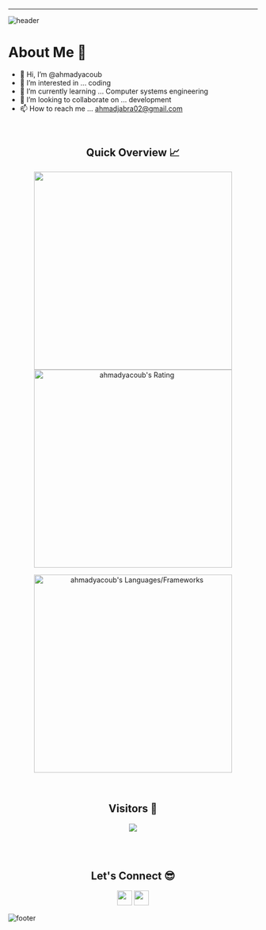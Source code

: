 
<!---
ahmadyacoub/ahmadyacoub is a ✨ special ✨ repository because its `README.md` (this file) appears on your GitHub profile.
You can click the Preview link to take a look at your changes.
--->
-----
![header](https://capsule-render.vercel.app/api?type=waving&color=gradient&height=280&section=header&text=Hi%20there%20%F0%9F%91%8B&fontSize=90)

<!--
**ahmadyacoub/ahmadyacoub** is a ✨ _special_ ✨ repository because its `README.md` (this file) appears on your GitHub profile.

-->
<h1>About Me 📌</h1>


- 👋 Hi, I’m @ahmadyacoub
- 👀 I’m interested in ... coding
- 🌱 I’m currently learning ... Computer systems engineering 
- 💞️ I’m looking to collaborate on ... development 
- 📫 How to reach me ... ahmadjabra02@gmail.com

<br />

<h2 align="center">Quick Overview 📈</h2>
  
  <p align = "center">
 
</p>

<p align = "center">
  <img src = [![GitHub Trends SVG](https://api.githubtrends.io/user/svg/ahmadyacoub/langs?time_range=one_year&theme=dark)](https://githubtrends.io) width = 400 >
  <img src = "https://github-readme-streak-stats.herokuapp.com?user=ahmadyacoub&count_private=true&theme=dracula&hide_border=true" alt = "ahmadyacoub's Rating" width = 400 >

</p>

<p align = "center">

 <img src = "https://github-readme-stats.vercel.app/api/top-langs?username=ahmadyacoub&show_icons=true&count_private=true&locale=en&layout=compact&langs_count=10&hide_border=true&bg_color=282A36&title_color=DD6387&text_color=fff&icon_color=fff" alt = "ahmadyacoub's Languages/Frameworks" width = 400 />
</p>


<br />
<h2 align="center">Visitors 👀</h2>
<div align="center" >
  <img src="https://profile-counter.glitch.me/ahmadyacoub/count.svg"></img>
</div>

<br /><br />
<h2 align="center">Let's Connect 😎</h2>
<p align="center">
  <a href = "mailto:ahmadjabra02@gmail.com"><img src = "https://img.shields.io/badge/Gmail-D14836?style=for-the-badge&logo=gmail&logoColor=white" height = 30></a>
  <a href = "https://www.linkedin.com/in/ahmad-jabra/"><img src = "https://img.shields.io/badge/LinkedIn-0077B5?style=for-the-badge&logo=linkedin&logoColor=white"     height = 30></a>
 
</p>

![footer](https://capsule-render.vercel.app/api?type=waving&color=gradient&height=150&section=footer)
